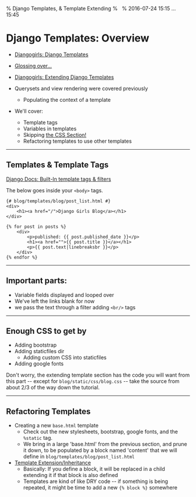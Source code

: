 % Django Templates, & Template Extending
% &nbsp;
% 2016-07-24 15:15 ... 15:45

# Django Templates: Overview

- [Djangogirls: Django Templates](http://tutorial.djangogirls.org/en/django_templates/)
- [Glossing over...](http://tutorial.djangogirls.org/en/css/)
- [Djangogirls: Extending Django Templates](http://tutorial.djangogirls.org/en/template_extending/)


- Querysets and view rendering were covered previously
    - Populating the context of a template
- We'll cover:
    - Template tags
    - Variables in templates
    - Skipping [the CSS Section!](http://tutorial.djangogirls.org/en/css/)
    - Refactoring templates to use other templates

----

## Templates & Template Tags

[Django Docs: Built-In template tags & filters](https://docs.djangoproject.com/en/1.9/ref/templates/builtins/)


The below goes inside your `<body>` tags. 

~~~{#post .djangotemplate }
{# blog/templates/blog/post_list.html #}
<div>
    <h1><a href="/">Django Girls Blog</a></h1>
</div>

{% for post in posts %}
    <div>
        <p>published: {{ post.published_date }}</p>
        <h1><a href="">{{ post.title }}</a></h1>
        <p>{{ post.text|linebreaksbr }}</p>
    </div>
{% endfor %}
~~~

----

## Important parts:

- Variable fields displayed and looped over
- We've left the links blank for now
- we pass the text through a filter adding `<br/>` tags

---

## Enough CSS to get by

- Adding bootstrap
- Adding staticfiles dir
   - Adding custom CSS into staticfiles
- Adding google fonts

Don't worry, the extending template section has the code you will want from
this part -- except for `blog/static/css/blog.css` -- take the source from about 2/3 of the way down the tutorial.

---

## Refactoring Templates

- Creating a new `base.html` template
    - Check out the new stylesheets, bootstrap, google fonts, and the `%static`
      tag.
    - We bring in a large 'base.html' from the previous section, and prune it
      down, to be populated by a block named 'content' that we will define in
      `blog/templates/blog/post_list.html` 
- [Template Extension/Inheritance](https://docs.djangoproject.com/en/1.7/topics/templates/#template-inheritance)
    - Basically:  If you define a block, it will be replaced in a child
      extending it if that block is also defined
    - Templates are kind of like DRY code -- if something is being repeated, it
      might be time to add a new `{% block %}` somewhere

